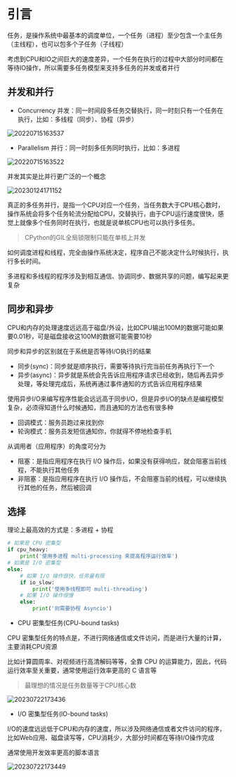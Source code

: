 # 引言

任务，是操作系统中最基本的调度单位，一个任务（进程）至少包含一个主任务（主线程），也可以包多个子任务（子线程）

考虑到CPU和IO之间巨大的速度差异，一个任务在执行的过程中大部分时间都在等待IO操作，所以需要多任务模型来支持多任务的并发或者并行

## 并发和并行

- Concurrency 并发：同一时间段多任务交替执行，同一时刻只有一个任务在执行，比如：多线程（同步）、协程（异步）

![20220715163537](http://image.zuoright.com/20220715163537.png)

- Parallelism 并行：同一时刻多任务同时执行，比如：多进程

![20220715163522](http://image.zuoright.com/20220715163522.png)

并发其实是比并行更广泛的一个概念

![20230124171152](http://image.zuoright.com/20230124171152.png)

真正的多任务并行，是指一个CPU对应一个任务，当任务数大于CPU核心数时，操作系统会将多个任务轮流分配给CPU，交替执行，由于CPU运行速度很快，感觉上就像多个任务同时在执行，也就是说单核CPU也可以执行多任务。

> CPython的GIL全局锁限制只能在单核上并发

如何调度进程和线程，完全由操作系统决定，程序自己不能决定什么时候执行，执行多长时间。

多进程和多线程的程序涉及到相互通信、协调同步、数据共享的问题，编写起来更复杂

## 同步和异步

CPU和内存的处理速度远远高于磁盘/外设，比如CPU输出100M的数据可能如果要0.01秒，可是磁盘接收这100M的数据可能需要10秒

同步和异步的区别就在于系统是否等待I/O执行的结果

- 同步(sync)：同步就是顺序执行，需要等待执行完当前任务再执行下一个
- 异步(async)：异步就是系统会先告诉应用程序请求已经收到，随后再去异步处理，等处理完成后，系统再通过事件通知的方式告诉应用程序结果

使用异步I/O来编写程序性能会远远高于同步I/O，但是异步I/O的缺点是编程模型复杂，必须得知道什么时候通知，而且通知的方法也有很多种

- 回调模式：服务员跑过来找到你
- 轮询模式：服务员发短信通知你，你就得不停地检查手机

从调用者（应用程序）的角度可分为

- 阻塞：是指应用程序在执行 I/O 操作后，如果没有获得响应，就会阻塞当前线程，不能执行其他任务
- 非阻塞：是指应用程序在执行 I/O 操作后，不会阻塞当前的线程，可以继续执行其他的任务，然后被回调

## 选择

理论上最高效的方式是：多进程 + 协程

```python
# 如果是 CPU 密集型
if cpu_heavy:
    print('使用多进程 multi-processing 来提高程序运行效率')
# 如果是 I/O 密集型
else:
    # 如果 I/O 操作很快，任务量有限
    if io_slow:
        print('使用多线程即可 multi-threading')
    # 如果 I/O 操作很慢
    else:
        print('则需要协程 Asyncio')
```

- CPU 密集型任务(CPU-bound tasks)

CPU 密集型任务的特点是，不进行网络通信或文件访问，而是进行大量的计算，主要消耗CPU资源

比如计算圆周率、对视频进行高清解码等等，全靠 CPU 的运算能力，因此，代码运行效率至关重要，通常使用运行效率更高的 C 语言等

> 最理想的情况是任务数量等于CPU核心数

![20230722173436](https://image.zuoright.com/20230722173436.png)

- I/O 密集型任务(IO-bound tasks)

I/O的速度远远低于CPU和内存的速度，所以涉及网络通信或者文件访问的程序，比如Web应用、磁盘读写等，CPU消耗少，大部分时间都在等待I/O操作完成

通常使用开发效率更高的脚本语言

![20230722173449](https://image.zuoright.com/20230722173449.png)
